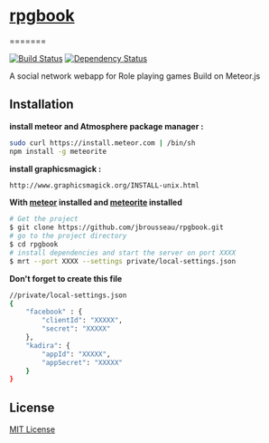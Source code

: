 # [rpgbook](https://github.com/jbrousseau/rpgbook)
=======

[![Build Status](https://secure.travis-ci.org/jbrousseau/rpgbook.svg?branch=master)](https://travis-ci.org/jbrousseau/rpgbook)
[![Dependency Status](https://gemnasium.com/jbrousseau/rpgbook.svg)](https://gemnasium.com/jbrousseau/rpgbook)


A social network webapp for Role playing games
Build on Meteor.js

## Installation

**install meteor and Atmosphere package manager :**
```sh
sudo curl https://install.meteor.com | /bin/sh
npm install -g meteorite
```
**install graphicsmagick :**
```sh
http://www.graphicsmagick.org/INSTALL-unix.html
```
**With [meteor](http://meteor.com) installed and [meteorite](http://atmospherejs.com/docs/installing) installed**
```sh
# Get the project
$ git clone https://github.com/jbrousseau/rpgbook.git
# go to the project directory
$ cd rpgbook
# install dependencies and start the server on port XXXX
$ mrt --port XXXX --settings private/local-settings.json
```
**Don't forget to create this file**
```sh
//private/local-settings.json
{
    "facebook" : {
        "clientId": "XXXXX",
        "secret": "XXXXX"
    },
    "kadira": {
        "appId": "XXXXX",
        "appSecret": "XXXXX"
    }
}
```
## License

[MIT License](http://opensource.org/licenses/MIT)